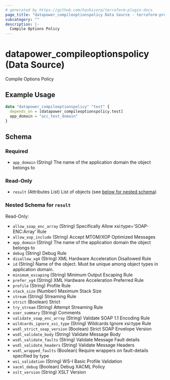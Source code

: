 ```yaml
---
# generated by https://github.com/hashicorp/terraform-plugin-docs
page_title: "datapower_compileoptionspolicy Data Source - terraform-provider-datapower"
subcategory: ""
description: |-
  Compile Options Policy
---
```


# datapower_compileoptionspolicy (Data Source)

Compile Options Policy

## Example Usage

```terraform
data "datapower_compileoptionspolicy" "test" {
  depends_on = [datapower_compileoptionspolicy.test]
  app_domain = "acc_test_domain"
}
```

<!-- schema generated by tfplugindocs -->
## Schema

### Required

- `app_domain` (String) The name of the application domain the object belongs to

### Read-Only

- `result` (Attributes List) List of objects (see [below for nested schema](#nestedatt--result))

<a id="nestedatt--result"></a>
### Nested Schema for `result`

Read-Only:

- `allow_soap_enc_array` (String) Specifically Allow xsi:type='SOAP-ENC:Array' Rule
- `allow_xop_include` (String) Accept MTOM/XOP Optimized Messages
- `app_domain` (String) The name of the application domain the object belongs to
- `debug` (String) Debug Rule
- `disallow_xg4` (String) XML Hardware Acceleration Disallowed Rule
- `id` (String) Name of the object. Must be unique among object types in application domain.
- `minimum_escaping` (String) Minimum Output Escaping Rule
- `prefer_xg4` (String) XML Hardware Acceleration Preferred Rule
- `profile` (String) Profile Rule
- `stack_size` (Number) Maximum Stack Size
- `stream` (String) Streaming Rule
- `strict` (Boolean) Strict
- `try_stream` (String) Attempt Streaming Rule
- `user_summary` (String) Comments
- `validate_soap_enc_array` (String) Validate SOAP 1.1 Encoding Rule
- `wildcards_ignore_xsi_type` (String) Wildcards Ignore xsi:type Rule
- `wsdl_strict_soap_version` (Boolean) Strict SOAP Envelope Version
- `wsdl_validate_body` (String) Validate Message Body
- `wsdl_validate_faults` (String) Validate Message Fault details
- `wsdl_validate_headers` (String) Validate Message Headers
- `wsdl_wrapped_faults` (Boolean) Require wrappers on fault-details specified by type
- `wsi_validation` (String) WS-I Basic Profile Validation
- `xacml_debug` (Boolean) Debug XACML Policy
- `xslt_version` (String) XSLT Version
